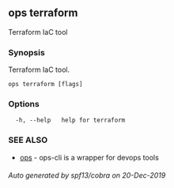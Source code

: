 ## ops terraform

Terraform IaC tool

### Synopsis

Terraform IaC tool.

```
ops terraform [flags]
```

### Options

```
  -h, --help   help for terraform
```

### SEE ALSO

* [ops](ops.md)	 - ops-cli is a wrapper for devops tools

###### Auto generated by spf13/cobra on 20-Dec-2019
